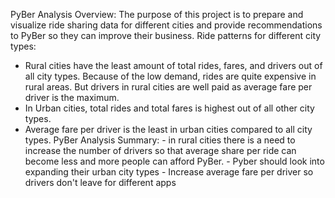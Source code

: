 PyBer Analysis Overview:
The purpose of this project is to prepare and visualize ride sharing data for different cities and provide recommendations to PyBer so they can improve their business.
Ride patterns for different city types:
   - Rural cities have the least amount of total rides, fares, and drivers out of all city types. Because of the low demand, rides are quite expensive in rural areas. But drivers in rural cities are well paid as average fare per driver is the maximum.           
   - In Urban cities, total rides and total fares is highest out of all other city types. 
   - Average fare per driver is the least in urban cities compared to all city types.
PyBer Analysis Summary:
    - in rural cities there is a need to increase the number of drivers so that average share per ride can become less and more people can afford PyBer.
    - Pyber should look into expanding their urban city types
    - Increase average fare per driver so drivers don't leave for different apps
